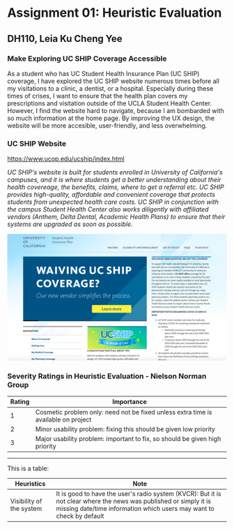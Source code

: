 # Assignment 01: Heuristic Evaluation
## DH110, Leia Ku Cheng Yee

### Make Exploring UC SHIP Coverage Accessible

As a student who has UC Student Health Insurance Plan (UC SHIP) coverage, I have explored the UC SHIP website numerous times before all my visitations to a clinic, a dentist, or a hospital. Especially during these times of crises, I want to ensure that the health plan covers my prescriptions and visitation outside of the UCLA Student Health Center. However, I find the website hard to navigate, because I am bombarded with so much information at the home page. By improving the UX design, the website will  be more accesible, user-friendly, and less overwhelming. 

### UC SHIP Website

https://www.ucop.edu/ucship/index.html

*UC SHIP's website is built for students enrolled in University of California's campuses, and it is where students get a better understanding about their health covereage, the benefits, claims, where to get a referral etc.  UC SHIP provides high-quality, affordable and convenient coverage that protects students from unexpected health care costs. UC SHIP in conjunction with the campus Student Health Center also works diligently with affiliated vendors (Anthem, Delta Dental, Academic Health Plans) to ensure that their systems are upgraded as soon as possible.*

<img src="./Homepage UCSHIP.png" width="800px">

### Severity Ratings in Heuristic Evaluation - Nielson Norman Group

| Rating | Importance |
| ------ | ---------- |
| 1 | Cosmetic problem only: need not be fixed unless extra time is available on project |
| 2 | Minor usability problem: fixing this should be given low priority |
| 3 | Major usability problem: important to fix, so should be given high priority |





---

This is a table:

| Heuristics | Note |
| ---------- | ---- |
| Visibility of the system | It is good to have the user's radio system (KVCR): But it is not clear where the news was published or simply it is missing date/time information which users may want to check by default|
